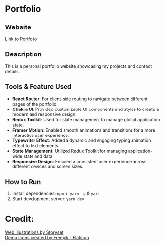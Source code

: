 # Portfolio

## Website

[Link to Portfolio](https://nsherpaportfolio.netlify.app/)

## Description

This is a personal portfolio website showcasing my projects and contact details.

## Tools & Feature Used

- **React Router**: For client-side routing to navigate between different pages of the portfolio.
- **Chakra UI**: Provided customizable UI components and styles to create a modern and responsive design.
- **Redux Toolkit**: Used for state management to manage global application state.
- **Framer Motion**: Enabled smooth animations and transitions for a more interactive user experience.
- **Typewriter Effect**: Added a dynamic and engaging typing animation effect to text elements.
- **State Management**: Utilized Redux Toolkit for managing application-wide state and data.
- **Responsive Design**: Ensured a consistent user experience across different devices and screen sizes.

## How to Run

1. Install dependencies: `npm i yarn -g` & `yarn`
2. Start development server: `yarn dev`

# Credit:

<a href="https://storyset.com/web">Web illustrations by Storyset</a>
<br>
<a href="https://www.flaticon.com/free-icons/demo" title="demo icons">Demo icons created by Freepik - Flaticon</a>
